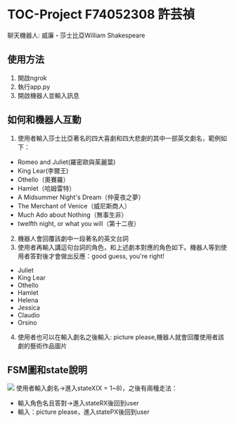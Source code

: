 # TOC-Project F74052308 許芸禎
聊天機器人: 威廉・莎士比亞William Shakespeare

## 使用方法
1. 開啟ngrok
2. 執行app.py
3. 開啟機器人並輸入訊息

## 如何和機器人互動
1. 使用者輸入莎士比亞著名的四大喜劇和四大悲劇的其中一部英文劇名，範例如下：
*  Romeo and Juliet(羅密歐與茱麗葉)
*  King Lear(李爾王)
*  Othello（奧賽羅）
*  Hamlet（哈姆雷特）
*  A Midsummer Night's Dream（仲夏夜之夢）
*  The Merchant of Venice（威尼斯商人）
*  Much Ado about Nothing（無事生非）
*  twelfth night, or what you will（第十二夜）

2. 機器人會回覆該劇中一段著名的英文台詞
3. 使用者再輸入講這句台詞的角色，和上述劇本對應的角色如下。機器人等到使用者答對後才會做出反應：good guess, you're right!
* Juliet
* King Lear
* Othello
* Hamlet
* Helena
* Jessica
* Claudio
* Orsino 

4. 使用者也可以在輸入劇名之後輸入: picture please,機器人就會回覆使用者該劇的藝術作品圖片

## FSM圖和state說明
![](https://i.imgur.com/8IOfzTA.jpg)
使用者輸入劇名->進入stateX(X = 1~8)，之後有兩種走法：
* 輸入角色名且答對->進入stateRX後回到user
* 輸入：picture please，進入statePX後回到user